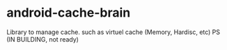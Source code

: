 # android-cache-brain
Library to manage cache. such as virtuel cache (Memory, Hardisc, etc)
PS (IN BUILDING, not ready)
